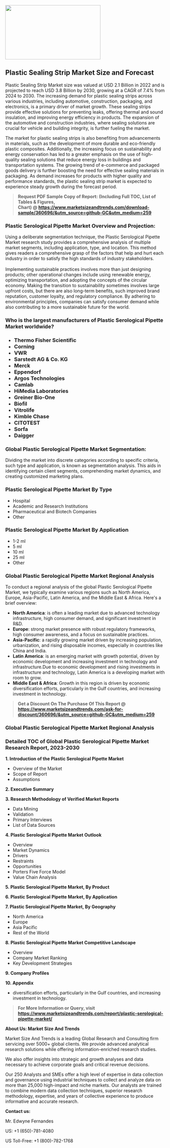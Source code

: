 <p><img class="alignnone size-medium wp-image-20088" src="https://ffe5etoiles.com/wp-content/uploads/2024/12/MST1-300x171.png" alt="" width="300" height="171" /></p><h2>Plastic Sealing Strip Market Size and Forecast</h2><p>Plastic Sealing Strip Market size was valued at USD 2.1 Billion in 2022 and is projected to reach USD 3.8 Billion by 2030, growing at a CAGR of 7.4% from 2024 to 2030. The increasing demand for plastic sealing strips across various industries, including automotive, construction, packaging, and electronics, is a primary driver of market growth. These sealing strips provide effective solutions for preventing leaks, offering thermal and sound insulation, and improving energy efficiency in products. The expansion of the automotive and construction industries, where sealing solutions are crucial for vehicle and building integrity, is further fueling the market.</p><p>The market for plastic sealing strips is also benefiting from advancements in materials, such as the development of more durable and eco-friendly plastic composites. Additionally, the increasing focus on sustainability and energy conservation has led to a greater emphasis on the use of high-quality sealing solutions that reduce energy loss in buildings and transportation systems. The growing trend of e-commerce and packaged goods delivery is further boosting the need for effective sealing materials in packaging. As demand increases for products with higher quality and performance standards, the plastic sealing strip market is expected to experience steady growth during the forecast period.</p></p><blockquote id="" class=""><strong>Request PDF Sample Copy of Report: (Including Full TOC, List of Tables &amp; Figures, Chart)&nbsp;@&nbsp;<strong><a href="https://www.marketsizeandtrends.com/download-sample/360696/&utm_source=github-GC&utm_medium=259" target="_blank">https://www.marketsizeandtrends.com/download-sample/360696/&utm_source=github-GC&utm_medium=259</a></strong></strong></blockquote><h3 id="" class="">Plastic Serological Pipette Market&nbsp;Overview and Projection:</h3><p id="" class="">Using a deliberate segmentation technique, the Plastic Serological Pipette Market research study provides a comprehensive analysis of multiple market segments, including application, type, and location. This method gives readers a comprehensive grasp of the factors that help and hurt each industry in order to satisfy the high standards of industry stakeholders. <br /> <br />Implementing sustainable practices involves more than just designing products; other operational changes include using renewable energy, optimizing transportation, and adopting the concepts of the circular economy. Making the transition to sustainability sometimes involves large upfront costs, but there are also long-term benefits, such improved brand reputation, customer loyalty, and regulatory compliance. By adhering to environmental principles, companies can satisfy consumer demand while also contributing to a more sustainable future for the world.</p><h3 id="" class="">Who is the largest manufacturers of&nbsp;Plastic Serological Pipette Market worldwide?</h3><h3 class=""><p><ul><li>Thermo Fisher Scientific </li><li> Corning </li><li> VWR </li><li> Sarstedt AG & Co. KG </li><li> Merck </li><li> Eppendorf </li><li> Argos Technologies </li><li> Camlab </li><li> HiMedia Laboratories </li><li> Greiner Bio-One </li><li> Biofil </li><li> Vitrolife </li><li> Kimble Chase </li><li> CITOTEST </li><li> Sorfa </li><li> Daigger</li></ul></p></h3><h3 id="" class="">Global&nbsp;Plastic Serological Pipette Market Segmentation:</h3><p id="" class="">Dividing the market into discrete categories according to specific criteria, such type and application, is known as segmentation analysis. This aids in identifying certain client segments, comprehending market dynamics, and creating customized marketing plans.</p><h3 id="" class="">Plastic Serological Pipette Market&nbsp;By Type</h3><p><p><ul><li>Hospital</li><li> Academic and Research Institutions</li><li> Pharmaceutical and Biotech Companies</li><li> Other</p></li></ul></p></p><h3 id="" class="">Plastic Serological Pipette Market&nbsp;By Application</h3><p class=""><p><ul><li>1-2 ml</li><li> 5 ml</li><li> 10 ml</li><li> 25 ml</li><li> Other</li></ul></p></p><h3 id="" class="">Global Plastic Serological Pipette Market Regional Analysis</h3><p id="" class="">To conduct a regional analysis of the global Plastic Serological Pipette Market, we typically examine various regions such as North America, Europe, Asia-Pacific, Latin America, and the Middle East &amp; Africa. Here's a brief overview:</p><ul><li><strong>North America</strong>: is often a leading market due to advanced technology infrastructure, high consumer demand, and significant investment in R&amp;D.</li><li><strong>Europe</strong>: strong market presence with robust regulatory frameworks, high consumer awareness, and a focus on sustainable practices.</li><li><strong>Asia-Pacific</strong>: a rapidly growing market driven by increasing population, urbanization, and rising disposable incomes, especially in countries like China and India.</li><li><strong>Latin America</strong>: is an emerging market with growth potential, driven by economic development and increasing investment in technology and infrastructure.Due to economic development and rising investments in infrastructure and technology, Latin America is a developing market with room to grow.</li><li><strong>Middle East &amp; Africa</strong>: Growth in this region is driven by economic diversification efforts, particularly in the Gulf countries, and increasing investment in technology.</li></ul><blockquote id="" class=""><strong>Get a Discount On The Purchase Of This Report @ <strong><a href="https://www.marketsizeandtrends.com/ask-for-discount/360696/&utm_source=github-GC&utm_medium=259" target="_blank">https://www.marketsizeandtrends.com/ask-for-discount/360696/&utm_source=github-GC&utm_medium=259</a></strong></strong></blockquote><h3 id="" class="">Global Plastic Serological Pipette Market Regional Analysis</h3><h3 id="" class="">Detailed TOC of Global Plastic Serological Pipette Market Research Report, 2023-2030</h3><p id="" class=""><strong>1. Introduction of the Plastic Serological Pipette Market</strong></p><ul><li>Overview of the Market</li><li>Scope of Report</li><li>Assumptions</li></ul><p id="" class=""><strong>2. Executive Summary</strong></p><p id="" class=""><strong>3. Research Methodology of Verified Market Reports</strong></p><ul><li>Data Mining</li><li>Validation</li><li>Primary Interviews</li><li>List of Data Sources</li></ul><p id="" class=""><strong>4. Plastic Serological Pipette Market Outlook</strong></p><ul><li>Overview</li><li>Market Dynamics</li><li>Drivers</li><li>Restraints</li><li>Opportunities</li><li>Porters Five Force Model</li><li>Value Chain Analysis</li></ul><p id="" class=""><strong>5. Plastic Serological Pipette Market, By Product</strong></p><p id="" class=""><strong>6. Plastic Serological Pipette Market, By Application</strong></p><p id="" class=""><strong>7. Plastic Serological Pipette Market, By Geography</strong></p><ul><li>North America</li><li>Europe</li><li>Asia Pacific</li><li>Rest of the World</li></ul><p id="" class=""><strong>8. Plastic Serological Pipette Market Competitive Landscape</strong></p><ul><li>Overview</li><li>Company Market Ranking</li><li>Key Development Strategies</li></ul><p id="" class=""><strong>9. Company Profiles</strong></p><p id="" class=""><strong>10. Appendix</strong></p><ul><li>diversification efforts, particularly in the Gulf countries, and increasing investment in technology.</li></ul><blockquote id="" class=""><strong>For More Information or Query, visit <strong><strong><a href="https://www.marketsizeandtrends.com/report/plastic-serological-pipette-market/" target="_blank">https://www.marketsizeandtrends.com/report/plastic-serological-pipette-market/</a></strong></strong></strong></blockquote><p id="" class=""><strong>About Us: Market Size And Trends</strong></p><p id="" class="">Market Size And Trends is a leading Global Research and Consulting firm servicing over 5000+ global clients. We provide advanced analytical research solutions while offering information-enriched research studies.</p><p id="" class="">We also offer insights into strategic and growth analyses and data necessary to achieve corporate goals and critical revenue decisions.</p><p id="" class="">Our 250 Analysts and SMEs offer a high level of expertise in data collection and governance using industrial techniques to collect and analyze data on more than 25,000 high-impact and niche markets. Our analysts are trained to combine modern data collection techniques, superior research methodology, expertise, and years of collective experience to produce informative and accurate research.</p><p id="" class=""><strong>Contact us:</strong></p><p id="" class="">Mr. Edwyne Fernandes</p><p id="" class="">US: +1 (650)-781-4080</p><p id="" class="">US Toll-Free: +1 (800)-782-1768</p>
